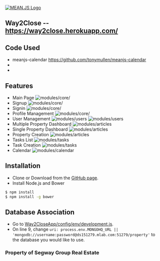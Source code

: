 [![MEAN.JS Logo](http://meanjs.org/img/logo-small.png)](http://meanjs.org/)

## Way2Close -- https://way2close.herokuapp.com/

## Code Used
* meanjs-calendar https://github.com/tonymullen/meanjs-calendar
*
*

## Features
* Main Page
![modules/core/](/img/homepage.png)
* Signup
![modules/core/](/img/signup.png)
* Signin
![modules/core/](/img/signin.png)
* Profile Management
![modules/core/](/img/profileedit.png)
* User Management
![modules/users](/img/userlist.png)
![modules/users](/img/userpage.png)
* Multiple Property Dashboard
![modules/articles](/img/multidash.png)
* Single Property Dashboard
![modules/articles](/img/singledash.png)
* Property Creation
![modules/articles](/img/propcreate.png)
* Tasks List
![modules/tasks](/img/tasklist.png)
* Task Creation
![modules/tasks](/img/taskcreate.png)
* Calendar
![modules/calendar](/img/calendar.png)
## Installation
* Clone or Download from the [GitHub page](https://github.com/jngriffin/Way2CloseApp/).
* Install Node.js and Bower
```bash
$ npm install
$ npm install -g bower
```

## Database Association
* Go to [Way2CloseApp/config/env/development.js](/config/env/development.js).
* On line 9, change `uri: process.env.MONGOHQ_URL || 'mongodb://username:password@ds151279.mlab.com:51279/property'` to the database you would like to use.

### Property of Segway Group Real Estate
